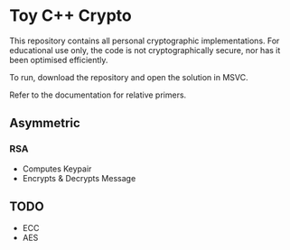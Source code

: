 # Toy C++ Crypto

This repository contains all personal cryptographic implementations. For educational use only, the code is not cryptographically secure, nor has it been optimised efficiently.

To run, download the repository and open the solution in MSVC.

Refer to the documentation for relative primers.

## Asymmetric
### RSA
* Computes Keypair
* Encrypts & Decrypts Message

## TODO
* ECC
* AES
